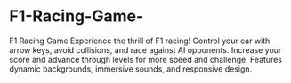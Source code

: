 # F1-Racing-Game-
F1 Racing Game Experience the thrill of F1 racing! Control your car with arrow keys, avoid collisions, and race against AI opponents. Increase your score and advance through levels for more speed and challenge. Features dynamic backgrounds, immersive sounds, and responsive design. 
